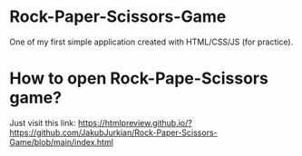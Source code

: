 # Rock-Paper-Scissors-Game
One of my first simple application created with HTML/CSS/JS (for practice).
# How to open Rock-Pape-Scissors game?
Just visit this link: https://htmlpreview.github.io/?https://github.com/JakubJurkian/Rock-Paper-Scissors-Game/blob/main/index.html
